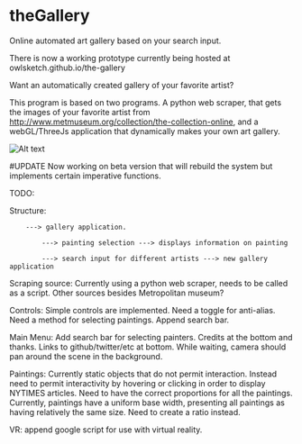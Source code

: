 theGallery
===========
Online automated art gallery based on your search input.

There is now a working prototype currently being hosted at owlsketch.github.io/the-gallery

Want an automatically created gallery of your favorite artist?

This program is based on two programs. A python web scraper, that gets the images of your favorite artist from http://www.metmuseum.org/collection/the-collection-online, and a webGL/ThreeJs application that dynamically makes your own art gallery.

![Alt text](https://github.com/satimidus/the-gallery/blob/master/img/screenshot.png "ARTSY PROGRAMMING")


#UPDATE
Now working on beta version that will rebuild the system but implements certain imperative functions. 

TODO:

Structure:

		---> gallery application.

			---> painting selection ---> displays information on painting
			
			---> search input for different artists ---> new gallery application


Scraping source: Currently using a python web scraper, needs to be called as a script. Other sources besides Metropolitan museum?

Controls: Simple controls are implemented. Need a toggle for anti-alias. Need a method for selecting paintings. Append search bar.

Main Menu: Add search bar for selecting painters. Credits at the bottom and thanks. Links to github/twitter/etc at bottom.
	While waiting, camera should pan around the scene in the background.

Paintings: Currently static objects that do not permit interaction. Instead need to permit interactivity by hovering
	or clicking in order to display NYTIMES articles. Need to have the correct proportions for all the paintings. 
	Currently, paintings have a uniform base width, presenting all paintings as having relatively the same size. 
	Need to create a ratio instead.

VR: append google script for use with virtual reality. 

